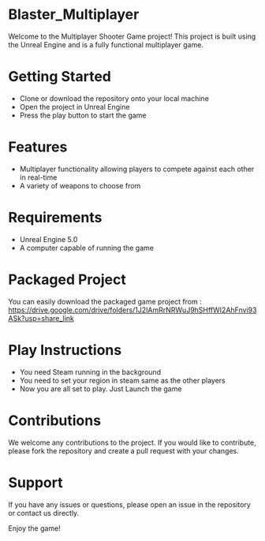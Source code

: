 # Blaster_Multiplayer

Welcome to the Multiplayer Shooter Game project! This project is built using the Unreal Engine and is a fully functional multiplayer game.

# Getting Started

* Clone or download the repository onto your local machine
* Open the project in Unreal Engine
* Press the play button to start the game

# Features

* Multiplayer functionality allowing players to compete against each other in real-time
* A variety of weapons to choose from

# Requirements

* Unreal Engine 5.0
* A computer capable of running the game
    
# Packaged Project

You can easily download the packaged game project from : https://drive.google.com/drive/folders/1J2IAmRrNRWuJ9hSHffWI2AhFnvi93ASk?usp=share_link

# Play Instructions
  
* You need Steam running in the background
* You need to set your region in steam same as the other players
* Now you are all set to play. Just Launch the game

# Contributions

We welcome any contributions to the project. If you would like to contribute, please fork the repository and create a pull request with your changes.

# Support

If you have any issues or questions, please open an issue in the repository or contact us directly.

Enjoy the game!

